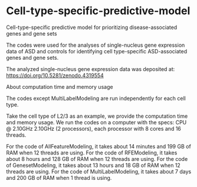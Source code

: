 # Cell-type-specific-predictive-model
Cell-type-specific predictive model for prioritizing disease-associated genes and gene sets

The codes were used for the analyses of single-nucleus gene expression data of ASD and controls for identifying cell type-specific ASD-associated genes and gene sets.

The analyzed single-nucleus gene expression data was deposited at: https://doi.org/10.5281/zenodo.4319554

About computation time and memory usage

The codes except MultiLabelModeling are run independently for each cell type. 

Take the cell type of L2/3 as an example, we provide the computation time and memory usage. We run the codes on a computer with the specs: CPU @ 2.10GHz 2.10GHz (2 processors), each processor with 8 cores and 16 threads.

For the code of AllFeatureModeling, it takes about 14 minutes and 199 GB of RAM when 12 threads are using.
For the code of RFEModeling, it takes about 8 hours and 128 GB of RAM when 12 threads are using.
For the code of GenesetModeling, it takes about 13 hours and 18 GB of RAM when 12 threads are using.
For the code of MultiLabelModeling, it takes about 7 days and 200 GB of RAM when 1 thread is using.
